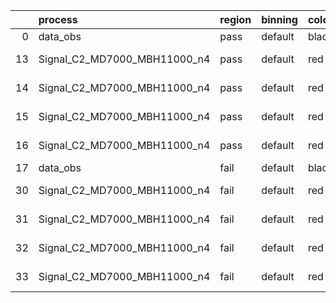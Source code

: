 |    | process                      | region   | binning   | color   | process_type   |   scale | variation   | source_filename                                                       | source_histname    | alias                        | title     |   combine_idx |     lnN |   shapes | syst_type   | direction   | variation_alias   |
|---:|:-----------------------------|:---------|:----------|:--------|:---------------|--------:|:------------|:----------------------------------------------------------------------|:-------------------|:-----------------------------|:----------|--------------:|--------:|---------:|:------------|:------------|:------------------|
|  0 | data_obs                     | pass     | default   | black   | DATA           |       1 | nominal     | ./histograms_for_2DAlphabet_v18//BH_Data.root                         | hpass              | Data                         | Data      |           nan | nan     |      nan | nan         | nan         | nan               |
| 13 | Signal_C2_MD7000_MBH11000_n4 | pass     | default   | red     | SIGNAL         |       1 | lumi        | ./histograms_for_2DAlphabet_v18//BH_Signal_C2_MD7000_MBH11000_n4.root | hpass              | Signal_C2_MD7000_MBH11000_n4 | BH signal |           nan |   1.016 |      nan | lnN         | nan         | nan               |
| 14 | Signal_C2_MD7000_MBH11000_n4 | pass     | default   | red     | SIGNAL         |       1 | SVM         | ./histograms_for_2DAlphabet_v18//BH_Signal_C2_MD7000_MBH11000_n4.root | hpass_SVMsyst_up   | Signal_C2_MD7000_MBH11000_n4 | BH signal |           nan | nan     |        1 | shapes      | Up          | SVMsyst           |
| 15 | Signal_C2_MD7000_MBH11000_n4 | pass     | default   | red     | SIGNAL         |       1 | SVM         | ./histograms_for_2DAlphabet_v18//BH_Signal_C2_MD7000_MBH11000_n4.root | hpass_SVMsyst_down | Signal_C2_MD7000_MBH11000_n4 | BH signal |           nan | nan     |        1 | shapes      | Down        | SVMsyst           |
| 16 | Signal_C2_MD7000_MBH11000_n4 | pass     | default   | red     | SIGNAL         |       1 | nominal     | ./histograms_for_2DAlphabet_v18//BH_Signal_C2_MD7000_MBH11000_n4.root | hpass              | Signal_C2_MD7000_MBH11000_n4 | BH signal |           nan | nan     |      nan | nan         | nan         | nan               |
| 17 | data_obs                     | fail     | default   | black   | DATA           |       1 | nominal     | ./histograms_for_2DAlphabet_v18//BH_Data.root                         | hfail              | Data                         | Data      |           nan | nan     |      nan | nan         | nan         | nan               |
| 30 | Signal_C2_MD7000_MBH11000_n4 | fail     | default   | red     | SIGNAL         |       1 | lumi        | ./histograms_for_2DAlphabet_v18//BH_Signal_C2_MD7000_MBH11000_n4.root | hfail              | Signal_C2_MD7000_MBH11000_n4 | BH signal |           nan |   1.016 |      nan | lnN         | nan         | nan               |
| 31 | Signal_C2_MD7000_MBH11000_n4 | fail     | default   | red     | SIGNAL         |       1 | SVM         | ./histograms_for_2DAlphabet_v18//BH_Signal_C2_MD7000_MBH11000_n4.root | hfail_SVMsyst_up   | Signal_C2_MD7000_MBH11000_n4 | BH signal |           nan | nan     |        1 | shapes      | Up          | SVMsyst           |
| 32 | Signal_C2_MD7000_MBH11000_n4 | fail     | default   | red     | SIGNAL         |       1 | SVM         | ./histograms_for_2DAlphabet_v18//BH_Signal_C2_MD7000_MBH11000_n4.root | hfail_SVMsyst_down | Signal_C2_MD7000_MBH11000_n4 | BH signal |           nan | nan     |        1 | shapes      | Down        | SVMsyst           |
| 33 | Signal_C2_MD7000_MBH11000_n4 | fail     | default   | red     | SIGNAL         |       1 | nominal     | ./histograms_for_2DAlphabet_v18//BH_Signal_C2_MD7000_MBH11000_n4.root | hfail              | Signal_C2_MD7000_MBH11000_n4 | BH signal |           nan | nan     |      nan | nan         | nan         | nan               |